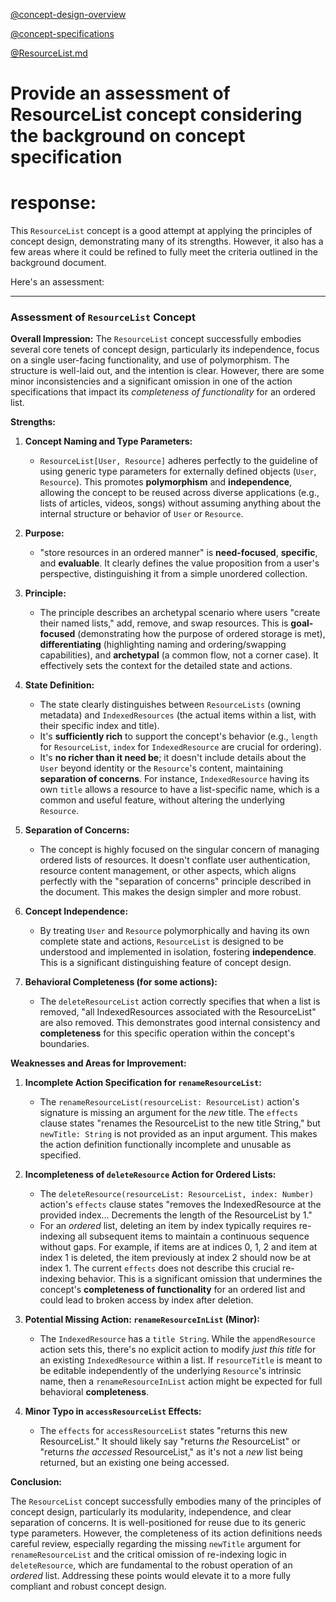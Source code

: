 [@concept-design-overview](../../background/concept-design-overview.md)

[@concept-specifications](../../background/concept-specifications.md)

[@ResourceList.md](./ResourceList.md)

# Provide an assessment of ResourceList concept considering the background on concept specification

# response:

This `ResourceList` concept is a good attempt at applying the principles of concept design, demonstrating many of its strengths. However, it also has a few areas where it could be refined to fully meet the criteria outlined in the background document.

Here's an assessment:

---

### Assessment of `ResourceList` Concept

**Overall Impression:**
The `ResourceList` concept successfully embodies several core tenets of concept design, particularly its independence, focus on a single user-facing functionality, and use of polymorphism. The structure is well-laid out, and the intention is clear. However, there are some minor inconsistencies and a significant omission in one of the action specifications that impact its *completeness of functionality* for an ordered list.

**Strengths:**

1.  **Concept Naming and Type Parameters:**
    *   `ResourceList[User, Resource]` adheres perfectly to the guideline of using generic type parameters for externally defined objects (`User`, `Resource`). This promotes **polymorphism** and **independence**, allowing the concept to be reused across diverse applications (e.g., lists of articles, videos, songs) without assuming anything about the internal structure or behavior of `User` or `Resource`.

2.  **Purpose:**
    *   "store resources in an ordered manner" is **need-focused**, **specific**, and **evaluable**. It clearly defines the value proposition from a user's perspective, distinguishing it from a simple unordered collection.

3.  **Principle:**
    *   The principle describes an archetypal scenario where users "create their named lists," add, remove, and swap resources. This is **goal-focused** (demonstrating how the purpose of ordered storage is met), **differentiating** (highlighting naming and ordering/swapping capabilities), and **archetypal** (a common flow, not a corner case). It effectively sets the context for the detailed state and actions.

4.  **State Definition:**
    *   The state clearly distinguishes between `ResourceLists` (owning metadata) and `IndexedResources` (the actual items within a list, with their specific index and title).
    *   It's **sufficiently rich** to support the concept's behavior (e.g., `length` for `ResourceList`, `index` for `IndexedResource` are crucial for ordering).
    *   It's **no richer than it need be**; it doesn't include details about the `User` beyond identity or the `Resource`'s content, maintaining **separation of concerns**. For instance, `IndexedResource` having its own `title` allows a resource to have a list-specific name, which is a common and useful feature, without altering the underlying `Resource`.

5.  **Separation of Concerns:**
    *   The concept is highly focused on the singular concern of managing ordered lists of resources. It doesn't conflate user authentication, resource content management, or other aspects, which aligns perfectly with the "separation of concerns" principle described in the document. This makes the design simpler and more robust.

6.  **Concept Independence:**
    *   By treating `User` and `Resource` polymorphically and having its own complete state and actions, `ResourceList` is designed to be understood and implemented in isolation, fostering **independence**. This is a significant distinguishing feature of concept design.

7.  **Behavioral Completeness (for some actions):**
    *   The `deleteResourceList` action correctly specifies that when a list is removed, "all IndexedResources associated with the ResourceList" are also removed. This demonstrates good internal consistency and **completeness** for this specific operation within the concept's boundaries.

**Weaknesses and Areas for Improvement:**

1.  **Incomplete Action Specification for `renameResourceList`:**
    *   The `renameResourceList(resourceList: ResourceList)` action's signature is missing an argument for the *new* title. The `effects` clause states "renames the ResourceList to the new title String," but `newTitle: String` is not provided as an input argument. This makes the action definition functionally incomplete and unusable as specified.

2.  **Incompleteness of `deleteResource` Action for Ordered Lists:**
    *   The `deleteResource(resourceList: ResourceList, index: Number)` action's `effects` clause states "removes the IndexedResource at the provided index... Decrements the length of the ResourceList by 1."
    *   For an *ordered* list, deleting an item by index typically requires re-indexing all subsequent items to maintain a continuous sequence without gaps. For example, if items are at indices 0, 1, 2 and item at index 1 is deleted, the item previously at index 2 should now be at index 1. The current `effects` does not describe this crucial re-indexing behavior. This is a significant omission that undermines the concept's **completeness of functionality** for an ordered list and could lead to broken access by index after deletion.

3.  **Potential Missing Action: `renameResourceInList` (Minor):**
    *   The `IndexedResource` has a `title String`. While the `appendResource` action sets this, there's no explicit action to modify *just this title* for an existing `IndexedResource` within a list. If `resourceTitle` is meant to be editable independently of the underlying `Resource`'s intrinsic name, then a `renameResourceInList` action might be expected for full behavioral **completeness**.

4.  **Minor Typo in `accessResourceList` Effects:**
    *   The `effects` for `accessResourceList` states "returns this new ResourceList." It should likely say "returns *the* ResourceList" or "returns *the accessed* ResourceList," as it's not a *new* list being returned, but an existing one being accessed.

**Conclusion:**

The `ResourceList` concept successfully embodies many of the principles of concept design, particularly its modularity, independence, and clear separation of concerns. It is well-positioned for reuse due to its generic type parameters. However, the completeness of its action definitions needs careful review, especially regarding the missing `newTitle` argument for `renameResourceList` and the critical omission of re-indexing logic in `deleteResource`, which are fundamental to the robust operation of an *ordered* list. Addressing these points would elevate it to a more fully compliant and robust concept design.
